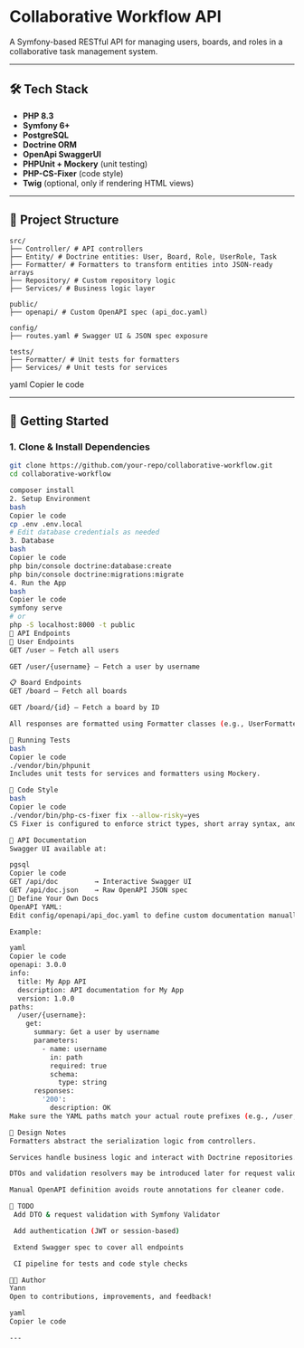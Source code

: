 # Collaborative Workflow API

A Symfony-based RESTful API for managing users, boards, and roles in a collaborative task management system.

---

## 🛠️ Tech Stack

- **PHP 8.3**
- **Symfony 6+**
- **PostgreSQL**
- **Doctrine ORM**
- **OpenApi SwaggerUI**
- **PHPUnit + Mockery** (unit testing)
- **PHP-CS-Fixer** (code style)
- **Twig** (optional, only if rendering HTML views)

---

## 📁 Project Structure
```
src/
├── Controller/ # API controllers
├── Entity/ # Doctrine entities: User, Board, Role, UserRole, Task
├── Formatter/ # Formatters to transform entities into JSON-ready arrays
├── Repository/ # Custom repository logic
├── Services/ # Business logic layer

public/
├── openapi/ # Custom OpenAPI spec (api_doc.yaml)

config/
├── routes.yaml # Swagger UI & JSON spec exposure

tests/
├── Formatter/ # Unit tests for formatters
├── Services/ # Unit tests for services
```
yaml
Copier le code

---

## 🚀 Getting Started

### 1. Clone & Install Dependencies

```bash
git clone https://github.com/your-repo/collaborative-workflow.git
cd collaborative-workflow

composer install
2. Setup Environment
bash
Copier le code
cp .env .env.local
# Edit database credentials as needed
3. Database
bash
Copier le code
php bin/console doctrine:database:create
php bin/console doctrine:migrations:migrate
4. Run the App
bash
Copier le code
symfony serve
# or
php -S localhost:8000 -t public
📡 API Endpoints
🔐 User Endpoints
GET /user — Fetch all users

GET /user/{username} — Fetch a user by username

📋 Board Endpoints
GET /board — Fetch all boards

GET /board/{id} — Fetch a board by ID

All responses are formatted using Formatter classes (e.g., UserFormatter, BoardFormatter).

🧪 Running Tests
bash
Copier le code
./vendor/bin/phpunit
Includes unit tests for services and formatters using Mockery.

💅 Code Style
bash
Copier le code
./vendor/bin/php-cs-fixer fix --allow-risky=yes
CS Fixer is configured to enforce strict types, short array syntax, and Symfony rules.

📖 API Documentation
Swagger UI available at:

pgsql
Copier le code
GET /api/doc         → Interactive Swagger UI
GET /api/doc.json    → Raw OpenAPI JSON spec
🔧 Define Your Own Docs
OpenAPI YAML:
Edit config/openapi/api_doc.yaml to define custom documentation manually.

Example:

yaml
Copier le code
openapi: 3.0.0
info:
  title: My App API
  description: API documentation for My App
  version: 1.0.0
paths:
  /user/{username}:
    get:
      summary: Get a user by username
      parameters:
        - name: username
          in: path
          required: true
          schema:
            type: string
      responses:
        '200':
          description: OK
Make sure the YAML paths match your actual route prefixes (e.g., /user, not /api/user unless configured that way).

📌 Design Notes
Formatters abstract the serialization logic from controllers.

Services handle business logic and interact with Doctrine repositories.

DTOs and validation resolvers may be introduced later for request validation.

Manual OpenAPI definition avoids route annotations for cleaner code.

🧼 TODO
 Add DTO & request validation with Symfony Validator

 Add authentication (JWT or session-based)

 Extend Swagger spec to cover all endpoints

 CI pipeline for tests and code style checks

🧑‍💻 Author
Yann
Open to contributions, improvements, and feedback!

yaml
Copier le code

---